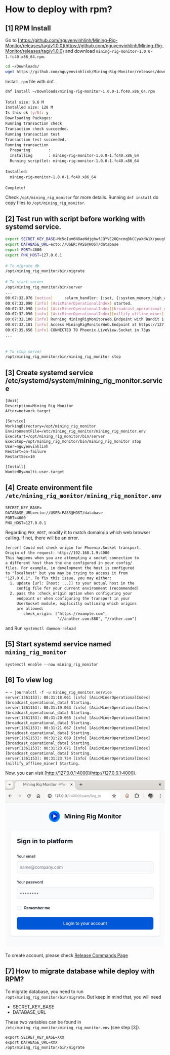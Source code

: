 # How to deploy with rpm?

## [1] RPM Install

Go to [https://github.com/nguyenvinhlinh/Mining-Rig-Monitor/releases/tag/v1.0.0](https://github.com/nguyenvinhlinh/Mining-Rig-Monitor/releases/tag/v1.0.0) and download `mining-rig-monitor-1.0.0-1.fc40.x86_64.rpm`.

```sh
cd ~/Downloads/
wget https://github.com/nguyenvinhlinh/Mining-Rig-Monitor/releases/download/v1.0.0/mining-rig-monitor-1.0.0-1.fc40.x86_64.rpm
```

Install `.rpm` file with dnf.

```sh
dnf install ~/Downloads/mining-rig-monitor-1.0.0-1.fc40.x86_64.rpm

Total size: 9.6 M
Installed size: 128 M
Is this ok [y/N]: y
Downloading Packages:
Running transaction check
Transaction check succeeded.
Running transaction test
Transaction test succeeded.
Running transaction
  Preparing        :                                                                                                                                                                                                                      1/1
  Installing       : mining-rig-monitor-1.0.0-1.fc40.x86_64                                                                                                                                                                               1/1
  Running scriptlet: mining-rig-monitor-1.0.0-1.fc40.x86_64                                                                                                                                                                               1/1

Installed:
  mining-rig-monitor-1.0.0-1.fc40.x86_64

Complete!

```

Check `/opt/mining_rig_monitor` for more details. Running `dnf install` do copy files to `/opt/mining_rig_monitor`.

## [2] Test run with script before working with systemd service.

```sh
export SECRET_KEY_BASE=Mc5oIum6N8aeNdjghwfJQYVE2OQncnqBkCCyaXdA1X/puugR99VvcSuvAqOoGYdW
export DATABASE_URL=ecto://USER:PASS@HOST/database
export PORT=4000
export PHX_HOST=127.0.0.1

# To migrate db
/opt/mining_rig_monitor/bin/migrate

# To start server
/opt/mining_rig_monitor/bin/server
...
00:07:32.076 [notice]     :alarm_handler: {:set, {:system_memory_high_watermark, []}}
00:07:32.090 [info] [AsicMinerOperationalIndex] started.
00:07:32.090 [info] [AsicMinerOperationalIndex][broadcast_operational_data] after 5 seconds
00:07:32.090 [info] [AsicMinerOperationalIndex][nillify_offline_miner] after 5 seconds
00:07:32.100 [info] Running MiningRigMonitorWeb.Endpoint with Bandit 1.5.5 at :::4000 (http)
00:07:32.101 [info] Access MiningRigMonitorWeb.Endpoint at https://127.0.0.1
00:07:35.656 [info] CONNECTED TO Phoenix.LiveView.Socket in 73µs
...


# To stop server
/opt/mining_rig_monitor/bin/mining_rig_monitor stop
```

## [3] Create systemd service /etc/systemd/system/mining_rig_monitor.service

```
[Unit]
Description=Mining Rig Monitor
After=network.target

[Service]
WorkingDirectory=/opt/mining_rig_monitor
EnvironmentFile=/etc/mining_rig_monitor/mining_rig_monitor.env
ExecStart=/opt/mining_rig_monitor/bin/server
ExecStop=/opt/mining_rig_monitor/bin/mining_rig_monitor stop
User=nguyenvinhlinh
Restart=on-failure
RestartSec=10

[Install]
WantedBy=multi-user.target
```

## [4] Create environment file `/etc/mining_rig_monitor/mining_rig_monitor.env`
```text
SECRET_KEY_BASE=
DATABASE_URL=ecto://USER:PASS@HOST/database
PORT=4000
PHX_HOST=127.0.0.1
```

Regarding `PHX_HOST`, modify it to match domain/ip which web browser calling. if not, there will be an error.

```text
[error] Could not check origin for Phoenix.Socket transport.
Origin of the request: http://192.168.1.9:4000
This happens when you are attempting a socket connection to
a different host than the one configured in your config/
files. For example, in development the host is configured
to "localhost" but you may be trying to access it from
"127.0.0.1". To fix this issue, you may either:
  1. update [url: [host: ...]] to your actual host in the
     config file for your current environment (recommended)
  2. pass the :check_origin option when configuring your
     endpoint or when configuring the transport in your
     UserSocket module, explicitly outlining which origins
     are allowed:
        check_origin: ["https://example.com",
                       "//another.com:888", "//other.com"]
```

and Run `systemctl daemon-reload`

## [5] Start systemd service named `mining_rig_monitor`
```shell
systemctl enable --now mining_rig_monitor
```

## [6] To view log
```shell
➜ ~ journalctl -f -u mining_rig_monitor.service
server[1361153]: 00:31:18.061 [info] [AsicMinerOperationalIndex][broadcast_operational_data] Starting.
server[1361153]: 00:31:19.063 [info] [AsicMinerOperationalIndex][broadcast_operational_data] Starting.
server[1361153]: 00:31:20.065 [info] [AsicMinerOperationalIndex][broadcast_operational_data] Starting.
server[1361153]: 00:31:21.067 [info] [AsicMinerOperationalIndex][broadcast_operational_data] Starting.
server[1361153]: 00:31:22.069 [info] [AsicMinerOperationalIndex][broadcast_operational_data] Starting.
server[1361153]: 00:31:23.071 [info] [AsicMinerOperationalIndex][broadcast_operational_data] Starting.
server[1361153]: 00:31:23.754 [info] [AsicMinerOperationalIndex][nillify_offline_miner] Starting.
```

Now, you can visit [http://127.0.0.1:4000](http://127.0.0.1:4000).

![Login page](./images/007-login-page.png)

To create account, please check [Release Commands Page](/04.06-release-commands/)

## [7] How to migrate database while deploy with RPM?
To migrate database, you need to run `/opt/mining_rig_monitor/bin/migrate`. But keep in mind that, you will need
- SECRET_KEY_BASE
- DATABASE_URL

These two variables can be found in `/etc/mining_rig_monitor/mining_rig_monitor.env` (see step [3]).

```
export SECRET_KEY_BASE=XXX
export DATABASE_URL=XXX
/opt/mining_rig_monitor/bin/migrate
```

